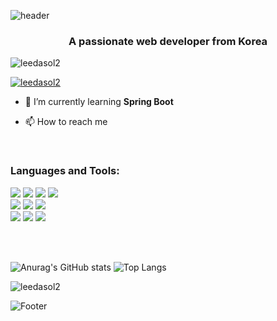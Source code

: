 ![header](https://capsule-render.vercel.app/api?type=waving&color=0:FFE5DD,100:FFFFDD&height=220&section=header&text=Hi%20👋,%20I'm%20dasol&fontSize=65&fontColor=57595C)

<h3 align="center">A passionate web developer from Korea</h3>

<p align="left"> <img src="https://komarev.com/ghpvc/?username=leedasol2&label=Profile%20views&color=0e75b6&style=flat" alt="leedasol2" /> </p>

<p align="left"> <a href="https://github.com/ryo-ma/github-profile-trophy"><img src="https://github-profile-trophy.vercel.app/?username=leedasol2" alt="leedasol2" /></a> </p>

- 🌱 I’m currently learning **Spring Boot**

- 📫 How to reach me


<!-- <h3 align="left">Connect with me:</h3> -->
<p align="left">
</p>
<br>

<h3 align="left">Languages and Tools:</h3>

<img src="https://img.shields.io/badge/java-%23007396.svg?&style=flat-square&logo=java&logoColor=white" /> <img src="https://img.shields.io/badge/spring-%236DB33F.svg?&style=flat-square&logo=spring&logoColor=white" />
<img src="https://img.shields.io/badge/mysql-%234479A1.svg?&style=flat-square&logo=mysql&logoColor=white" />
<img src="https://img.shields.io/badge/Microsoft%20Sql%20Server-%23CC2927.svg?&style=flat-square&logo=microsoft%20sql%20server&logoColor=white" /><br>
<img src="https://img.shields.io/badge/javascript-%23F7DF1E.svg?&style=flat-square&logo=javascript&logoColor=black" />
<img src="https://img.shields.io/badge/Eclipse%20mosquitto-%233C5280.svg?&style=flat-square&logo=eclipse%20mosquitto&logoColor=white" />
<img src="https://img.shields.io/badge/Intellij%20idea-%23000000.svg?&style=flat-square&logo=intellij%20idea&logoColor=white" /><br>
<img src="https://img.shields.io/badge/Microsoft%20Teams-%236264A7.svg?&style=flat-square&logo=microsoft%20teams&logoColor=white" />
<img src="https://img.shields.io/badge/SKYPE-%2300AFF0.svg?&style=flat-square&logo=skype&logoColor=white" />
<img src="https://img.shields.io/badge/HTML5-%23E34F26.svg?&style=flat-square&logo=html5&logoColor=white" />

<br><br>
<!-- git state -->
![Anurag's GitHub stats](https://github-readme-stats.vercel.app/api?username=leedasol2&show_icons=true&theme=rose)
![Top Langs](https://github-readme-stats.vercel.app/api/top-langs/?username=leedasol2&layout=compact)

<p><img align="center" src="https://github-readme-streak-stats.herokuapp.com/?user=leedasol2" alt="leedasol2" /></p>

![Footer](https://capsule-render.vercel.app/api?type=waving&color=0:FFE5DD,100:FFFFDD&height=150&section=footer)

<!-- 타이핑 애니메이션 생성 링크
https://readme-typing-svg.demolab.com/demo/
-->

<!-- Simple Icons 링크
https://simpleicons.org/
https://github.com/danmadeira/simple-icon-badges
-->


<!--
**Leedasol2/Leedasol2** is a ✨ _special_ ✨ repository because its `README.md` (this file) appears on your GitHub profile.

Here are some ideas to get you started:

- 🔭 I’m currently working on ...
- 🌱 I’m currently learning ...
- 👯 I’m looking to collaborate on ...
- 🤔 I’m looking for help with ...
- 💬 Ask me about ...
- 📫 How to reach me: ...
- 😄 Pronouns: ...
- ⚡ Fun fact: ...
-->
